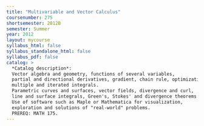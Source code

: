 ```yaml
---
title: "Multivariable and Vector Calculus"
coursenumber: 275
shortsemester: 2012B
semester: Summer
year: 2012
layout: mycourse
syllabus_html: false
syllabus_standalone_html: false
syllabus_pdf: false
catalog: >
  *Catalog description*:
  Vector algebra and geometry, functions of several variables,
  partial and directional derivatives, gradient, chain rule, optimization,
  multiple and iterated integrals.
  Parametric curves and surfaces, vector fields, divergence and curl,
  line and surface integrals, Green's, Stokes' and divergence theorems.
  Use of software such as Maple or Mathematica for visualization,
  exploration and solutions of "real-world" problems.
  PREREQ: MATH 175.
---
```

